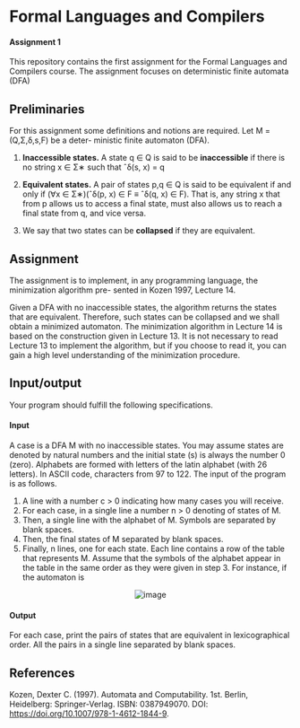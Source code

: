 # Formal Languages and Compilers
#### Assignment 1

This repository contains the first assignment for the Formal Languages and Compilers course. The assignment focuses on deterministic finite automata (DFA)
<br>

## Preliminaries
For this assignment some definitions and notions are required. Let M = (Q,Σ,δ,s,F) be a deter-
ministic finite automaton (DFA).

1. **Inaccessible states.** A state q ∈ Q is said to be **inaccessible** if there is no string x ∈ Σ∗ such that ˆδ(s, x) = q
   
2. **Equivalent states.** A pair of states p,q ∈ Q is said to be equivalent if and only if (∀x ∈ Σ∗)(ˆδ(p, x) ∈ F ≡ ˆδ(q, x) ∈ F).
   That is, any string x that from p allows us to access a final state, must also allows us to reach a final state from q, and vice versa.
   
3. We say that two states can be **collapsed** if they are equivalent.

## Assignment

The assignment is to implement, in any programming language, the minimization algorithm pre-
sented in Kozen 1997, Lecture 14.

Given a DFA with no inaccessible states, the algorithm returns the states that are equivalent.
Therefore, such states can be collapsed and we shall obtain a minimized automaton.
The minimization algorithm in Lecture 14 is based on the construction given in Lecture 13. It is
not necessary to read Lecture 13 to implement the algorithm, but if you choose to read it, you can
gain a high level understanding of the minimization procedure.

## Input/output

Your program should fulfill the following specifications.

#### Input
A case is a DFA M with no inaccessible states.
You may assume states are denoted by natural numbers and the initial state (s) is always the
number 0 (zero). Alphabets are formed with letters of the latin alphabet (with 26 letters). In ASCII
code, characters from 97 to 122.
The input of the program is as follows.
1. A line with a number c > 0 indicating how many cases you will receive.
2. For each case, in a single line a number n > 0 denoting of states of M.
3. Then, a single line with the alphabet of M. Symbols are separated by blank spaces.
4. Then, the final states of M separated by blank spaces.
5. Finally, n lines, one for each state. Each line contains a row of the table that represents M.
Assume that the symbols of the alphabet appear in the table in the same order as they were
given in step 3. For instance, if the automaton is

<div align="center">
  
![image](https://github.com/user-attachments/assets/d64cab34-a4bb-4f7f-8323-d5da4c0d29ca)

</div>

#### Output

For each case, print the pairs of states that are equivalent in lexicographical order. All the pairs in a
single line separated by blank spaces.

## References
Kozen, Dexter C. (1997). Automata and Computability. 1st. Berlin, Heidelberg: Springer-Verlag.
ISBN: 0387949070. DOI: https://doi.org/10.1007/978-1-4612-1844-9.
